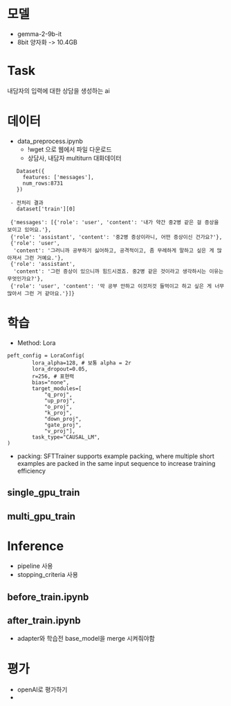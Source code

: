 # 모델
- gemma-2-9b-it
- 8bit 양자화 -> 10.4GB
  
# Task 
내담자의 입력에 대한 상담을 생성하는 ai 
# 데이터
- data_preprocess.ipynb
  - !wget 으로 웹에서 파일 다운로드
  - 상담사, 내담자 multiturn 대화데이터
 ```
    Dataset({
      features: ['messages'],
      num_rows:8731
    })
 
  - 전처리 결과
    dataset['train'][0]
 
  {'messages': [{'role': 'user', 'content': '내가 약간 중2병 같은 걸 증상을 보이고 있어요.'},
  {'role': 'assistant', 'content': '중2병 증상이라니, 어떤 증상이신 건가요?'},
  {'role': 'user',
   'content': '그러니까 공부하기 싫어하고, 공격적이고, 좀 무례하게 말하고 싶은 게 많아져서 그런 거예요.'},
  {'role': 'assistant',
   'content': '그런 증상이 있으니까 힘드시겠죠. 중2병 같은 것이라고 생각하시는 이유는 무엇인가요?'},
  {'role': 'user', 'content': '막 공부 안하고 이것저것 들먹이고 하고 싶은 게 너무 많아서 그런 거 같아요.'}]}
 ```

# 학습
- Method: Lora
```
peft_config = LoraConfig(
        lora_alpha=128, # 보통 alpha = 2r
        lora_dropout=0.05,
        r=256, # 표현력
        bias="none",
        target_modules=[
            "q_proj",
            "up_proj",
            "o_proj",
            "k_proj",
            "down_proj",
            "gate_proj",
            "v_proj"],
        task_type="CAUSAL_LM",
)
```
- packing: SFTTrainer supports example packing, where multiple short examples are packed in the same input sequence to increase training efficiency
## single_gpu_train

## multi_gpu_train

# Inference
- pipeline 사용
- stopping_criteria 사용
## before_train.ipynb
## after_train.ipynb
- adapter와 학습전 base_model을 merge 시켜줘야함 


# 평가 
- openAI로 평가하기
- 
